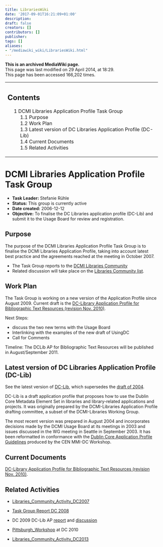 ```yaml
---
title: LibrariesWiki
date: '2017-09-01T16:21:09+01:00'
description: 
draft: false
creators: []
contributors: []
publisher: 
tags: []
aliases:
- "/mediawiki_wiki/LibrariesWiki.html"
---
```


 **This is an archived MediaWiki page.**  
This page was last modified on 29 April 2014, at 18:29.  
This page has been accessed 166,202 times.

<table id="toc" class="toc">
  <tr>
    <td>
      <div id="toctitle">
        <h2>Contents</h2>
      </div>
      <ul>
        <li class="toclevel-1 tocsection-1">
          <a href="#DCMI_Libraries_Application_Profile_Task_Group"><span class="tocnumber">1</span> <span class="toctext">DCMI Libraries Application Profile Task Group</span></a>
          <ul>
            <li class="toclevel-2 tocsection-2"><a href="#Purpose"><span class="tocnumber">1.1</span> <span class="toctext">Purpose</span></a></li>
            <li class="toclevel-2 tocsection-3"><a href="#Work_Plan"><span class="tocnumber">1.2</span> <span class="toctext">Work Plan</span></a></li>
            <li class="toclevel-2 tocsection-4"><a href="#Latest_version_of_DC_Libraries_Application_Profile_.28DC-Lib.29"><span class="tocnumber">1.3</span> <span class="toctext">Latest version of DC Libraries Application Profile (DC-Lib)</span></a></li>
            <li class="toclevel-2 tocsection-5"><a href="#Current_Documents"><span class="tocnumber">1.4</span> <span class="toctext">Current Documents</span></a></li>
            <li class="toclevel-2 tocsection-6"><a href="#Related_Activities"><span class="tocnumber">1.5</span> <span class="toctext">Related Activities</span></a></li>
          </ul>
        </li>
      </ul>
    </td>
  </tr>
</table>

# DCMI Libraries Application Profile Task Group 

- **Task Leader:** Stefanie Rühle
- **Status:** This group is currently active
- **Date created:** 2006-12-12
- **Objective:** To finalise the DC Libraries application profile (DC-Lib) and submit it to the Usage Board for review and registration.

## Purpose 

The purpose of the DCMI Libraries Application Profile Task Group is to finalise the DCMI Libraries Application Profile, taking into account latest best practice and the agreements reached at the meeting in October 2007.

- The Task Group reports to the [DCMI Libraries Community](http://dublincore.org/groups/libraries/)
- Related discussion will take place on the [Libraries Community list](http://www.jiscmail.ac.uk/lists/dc-libraries.html).

## Work Plan 

The Task Group is working on a new version of the Application Profile since August 2009. Current draft is the [DC-Library Application Profile for Bibliographic Text Resources (revision Nov. 2010)](/mediawiki_wiki/DCLib_AP).

Next Steps:

- discuss the two new terms with the Usage Board
- Interlinking with the examples of the new draft of UsingDC
- Call for Comments

Timeline: The DCLib AP for Bibliographic Text Resources will be published in August/September 2011.

## Latest version of DC Libraries Application Profile (DC-Lib) 

See the latest version of [DC-Lib](/mediawiki_wiki/DCLib_AP), which supersedes the [draft of 2004](http://dublincore.org/documents/2004/09/10/library-application-profile/).

DC-Lib is a draft application profile that proposes how to use the Dublin Core Metadata Element Set in libraries and library-related applications and projects. It was originally prepared by the DCMI-Libraries Application Profile drafting committee, a subset of the DCMI-Libraries Working Group.

The most recent version was prepared in August 2004 and incorporates decisions made by the DCMI Usage Board at its meetings in 2003 and issues discussed in the WG meeting in Seattle in September 2003. It has been reformatted in conformance with the [Dublin Core Application Profile Guidelines](ftp://ftp.cenorm.be/PUBLIC/CWAs/e-Europe/MMI-DC/cwa14855-00-2003-Nov.pdf) produced by the CEN MMI-DC Workshop.

## Current Documents 

[DC-Library Application Profile for Bibliographic Text Resources (revision Nov. 2010)](/mediawiki_wiki/DCLib_AP).

## Related Activities 

- [Libraries\_Community\_Activity\_DC2007](/mediawiki_wiki/Libraries_Community_Activity_DC2007)

- [Task Group Report DC 2008](http://dublincore.org/groups/libraries/dc2008/20080923_DCLIBMeeting_6.pdf)

- DC 2009 DC-Lib AP [report](http://dublincore.org/groups/libraries/dc2009/20091014_DCLIBMeeting_3.pdf) and [discussion](http://www.facebook.com/topic.php?uid=24728343159&topic=12765)

- [Pittsburgh\_Workshop](/mediawiki_wiki/Pittsburgh_Workshop) at DC 2010

- [Libraries\_Community\_Activity\_DC2013](/mediawiki_wiki/Libraries_Community_Activity_DC2013)

